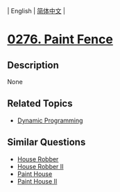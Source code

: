 
| English | [简体中文](README.md) |
# [0276. Paint Fence](https://leetcode-cn.com/problems/paint-fence/)
## Description
None
## Related Topics
- [Dynamic Programming](https://leetcode-cn.com/tag/dynamic-programming)
## Similar Questions
- [House Robber](../house-robber/README_EN.md)
- [House Robber II](../house-robber-ii/README_EN.md)
- [Paint House](../paint-house/README_EN.md)
- [Paint House II](../paint-house-ii/README_EN.md)
